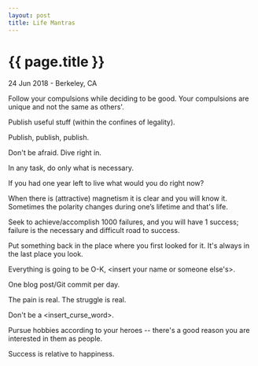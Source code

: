 ```yaml
---
layout: post
title: Life Mantras
---
```


{{ page.title }}
================

<p class="meta">24 Jun 2018 - Berkeley, CA</p>

Follow your compulsions while deciding to be good. Your compulsions are unique and not the same as others'.

Publish useful stuff (within the confines of legality).

Publish, publish, publish.

Don't be afraid. Dive right in.

In any task, do only what is necessary.

If you had one year left to live what would you do right now?

When there is (attractive) magnetism it is clear and you will know it. Sometimes the polarity changes during one’s lifetime and that's life.

Seek to achieve/accomplish 1000 failures, and you will have 1 success; failure is the necessary and difficult road to success.

Put something back in the place where you first looked for it. It's always in the last place you look.

Everything is going to be O-K, <insert your name or someone else's>.

One blog post/Git commit per day.

The pain is real. The struggle is real.

Don't be a <insert_curse_word>.

Pursue hobbies according to your heroes -- there's a good reason you are interested in them as people.

Success is relative to happiness.